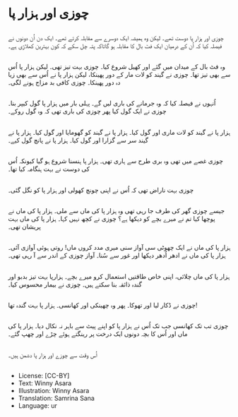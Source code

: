 # چوزی اور ہزار پا

##
چوزی اور ہزار پا دوست تھے۔ لیکن وہ ہمیشہ ایک دوسرے سے مقابلہ کرتے تھے۔ ایک دن اُن دونوں نے فیصلہ کیا کہ اُن کے درمیان ایک فٹ بال کا مقابلہ ہو گاتاکہ پتہ چل سکے کہ کون بہترین کھلاڑی ہے۔

##
وہ فٹ بال کے میدان میں گئے اور کھیل شروع کیا۔ چوزی بہت تیز تھی۔ لیکن ہزار پا اُس سے بھی تیز تھا۔ چوزی نے گیند کو لات مار کے دور پھینکا، لیکن ہزار پا نے اُس سے بھی زیا دہ دور پھینکا۔ چوزی کافی بد مزاج ہونے لگی۔

##
اُنہوں نے فیصلہ کیا کہ وہ جرمانے کی باری لیں گے۔ پہلی بار میں ہزار پا گول کیپر بنا۔ چوزی نے ایک گول کیا پھر چوزی کی باری تھی کہ وہ گول روکے۔

##
ہزار پا نے گیند کو لات ماری اور گول کیا۔ ہزار پا نے گیند کو گھومایا اور گول کیا۔ ہزار پا نے گیند سر سے گزارا اور گول کیا۔ ہزار پا نے پانچ گول کیے۔

##
چوزی غصے میں تھی وہ بری طرح سے ہاری تھی۔ ہزار پا ہنسنا شروع ہو گیا کیونکہ اُس کی دوست نے بہت ہنگامہ کیا تھا۔

##
چوزی بہت ناراض تھی کہ اُس نے اپنی چونچ کھولی اور ہزار پا کو نگل گئی۔

##
جیسے چوزی گھر کی طرف جا رہی تھی وہ ہزار پا کی ماں سے ملی۔ ہزار پا کی ماں نے پوچھا کیا تم نے میرے بچے کو دیکھا ہے؟ چوزی نے کچھ نہیں کہا۔ ہزار پا کی ماں بہت پریشان تھی۔

##
ہزار پا کی ماں نے ایک چھوٹی سی آواز سنی میری مدد کروں ماں! روتی ہوئی آوازی آئی۔ ہزار پا کی ماں نے ادھر اُدھر دیکھا اور غور سے سُنا۔ آواز چوزی کے اندر سے آ رہی تھی۔

##
ہزار پا کی ماں چلائی، اپنی خاص طاقتیں استعمال کرو میرے بچے۔ ہزارپا بہت تیز بدبو اور گندہ ذائقہ بنا سکتے ہیں۔ چوزی نے بیمار محسوس کیا۔

##
چوزی نے ڈکار لیا اور تھوکا۔ پھر وہ چھینکی اور کھانسی۔ ہزار پا بہت گندہ تھا!

##
چوزی تب تک کھانسی جب تک اُس نے ہزار پا کو اپنے پیٹ سے باہر نہ نکال دیا۔ ہزار پا کی ماں اور اُس کا بچہ دونوں ایک درخت پر رینگتے ہوئے چڑے اور چھپ گئے۔

##
اُس وقت سے چوزے اور ہزار پا دشمن ہیں۔

##
* License: [CC-BY]
* Text: Winny Asara
* Illustration: Winny Asara
* Translation: Samrina Sana
* Language: ur

